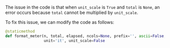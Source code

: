 The issue in the code is that when `unit_scale` is `True` and `total` is `None`, an error occurs because `total` cannot be multiplied by `unit_scale`. 

To fix this issue, we can modify the code as follows:

```python
@staticmethod
def format_meter(n, total, elapsed, ncols=None, prefix='', ascii=False,
                 unit='it', unit_scale=False